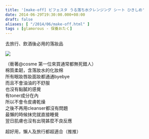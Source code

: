 ```yaml
---
title: '[make-off] ビフェスタ うる落ち水クレンジング シート ひきしめ'
date: 2014-06-29T19:30:00.000+08:00
draft: false
aliases: [ "/2014/06/make-off.html" ]
tags : [glamorous - 保養おたく]
---
```


去旅行、飲酒後必用的落妝品  

[![](https://3.bp.blogspot.com/-dnd0cnZgk8Q/XEMtEPQE-9I/AAAAAAAAFzA/WKnmNmxffEMzIgGIBBPvGhTxZchyCV96gCLcBGAs/s640/14186356960_b9812c2714_z.jpg)](https://3.bp.blogspot.com/-dnd0cnZgk8Q/XEMtEPQE-9I/AAAAAAAAFzA/WKnmNmxffEMzIgGIBBPvGhTxZchyCV96gCLcBGAs/s1600/14186356960_b9812c2714_z.jpg)

（衝著@cosme 第一位來買通常都無死錯人）  
棉質柔韌，含落妝水的化妝棉  
所有眼妝唇妝面妝都通通byebye  
而且不會油油的不舒服  
也沒有黏膩的感覺  
有toner成分在內  
所以不會令皮膚乾燥  
之後不再用cleanser都沒有問題  
最懶的時候抹完就直接睡覺  
翌日肌膚也沒有出現甚麼不良反應  
  
超好用，懶人及旅行都超適合（推推）